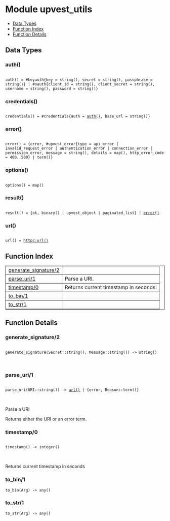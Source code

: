 

# Module upvest_utils #
* [Data Types](#types)
* [Function Index](#index)
* [Function Details](#functions)

<a name="types"></a>

## Data Types ##




### <a name="type-auth">auth()</a> ###


<pre><code>
auth() = #keyauth{key = string(), secret = string(), passphrase = string()} | #oauth{client_id = string(), client_secret = string(), username = string(), password = string()}
</code></pre>




### <a name="type-credentials">credentials()</a> ###


<pre><code>
credentials() = #credentials{auth = <a href="#type-auth">auth()</a>, base_url = string()}
</code></pre>




### <a name="type-error">error()</a> ###


<pre><code>
error() = {error, #upvest_error{type = api_error | invalid_request_error | authentication_error | connection_error | permission_error, message = string(), details = map(), http_error_code = 400..500} | term()}
</code></pre>




### <a name="type-options">options()</a> ###


<pre><code>
options() = map()
</code></pre>




### <a name="type-result">result()</a> ###


<pre><code>
result() = {ok, binary() | upvest_object | paginated_list} | <a href="#type-error">error()</a>
</code></pre>




### <a name="type-url">url()</a> ###


<pre><code>
url() = <a href="httpc.md#type-url">httpc:url()</a>
</code></pre>

<a name="index"></a>

## Function Index ##


<table width="100%" border="1" cellspacing="0" cellpadding="2" summary="function index"><tr><td valign="top"><a href="#generate_signature-2">generate_signature/2</a></td><td></td></tr><tr><td valign="top"><a href="#parse_uri-1">parse_uri/1</a></td><td>Parse a URI.</td></tr><tr><td valign="top"><a href="#timestamp-0">timestamp/0</a></td><td>Returns current timestamp in seconds.</td></tr><tr><td valign="top"><a href="#to_bin-1">to_bin/1</a></td><td></td></tr><tr><td valign="top"><a href="#to_str-1">to_str/1</a></td><td></td></tr></table>


<a name="functions"></a>

## Function Details ##

<a name="generate_signature-2"></a>

### generate_signature/2 ###

<pre><code>
generate_signature(Secret::string(), Message::string()) -&gt; string()
</code></pre>
<br />

<a name="parse_uri-1"></a>

### parse_uri/1 ###

<pre><code>
parse_uri(URI::string()) -&gt; <a href="#type-url">url()</a> | {error, Reason::term()}
</code></pre>
<br />

Parse a URI

Returns either the URI or an error term.

<a name="timestamp-0"></a>

### timestamp/0 ###

<pre><code>
timestamp() -&gt; integer()
</code></pre>
<br />

Returns current timestamp in seconds

<a name="to_bin-1"></a>

### to_bin/1 ###

`to_bin(Arg) -> any()`

<a name="to_str-1"></a>

### to_str/1 ###

`to_str(Arg) -> any()`

